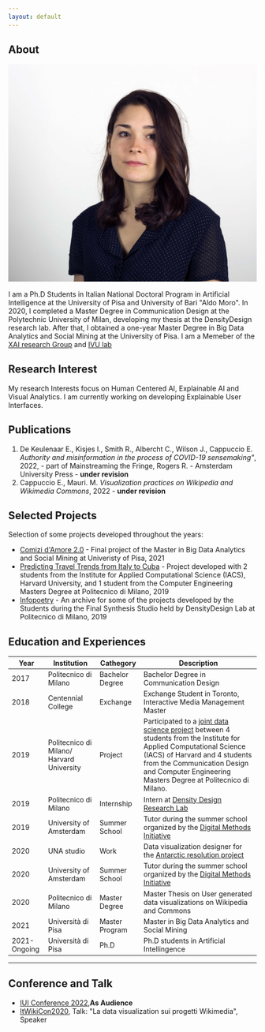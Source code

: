 ```yaml
---
layout: default
---
```


## About

<img class="profile-picture" src="foto_cv.jpeg">

I am a Ph.D Students in Italian National Doctoral Program in Artificial Intelligence at the University of Pisa and University of Bari "Aldo Moro".
In 2020, I completed a Master Degree in Communication Design at the Polytechnic University of Milan, developing my thesis at the DensityDesign research lab. After that, I obtained a one-year Master Degree in Big Data Analytics and Social Mining at the University of Pisa.
I am a Memeber of the [XAI research Group](https://xai-project.eu/) and [IVU lab](http://ivu.di.uniba.it/)


## Research Interest

My research Interests focus on Human Centered AI, Explainable AI and Visual Analytics. 
I am currently working on developing Explainable User Interfaces.

## Publications

1. De Keulenaar E., Kisjes I., Smith R., Albercht C., Wilson J., Cappuccio E. *Authority and misinformation in the process of COVID-19 sensemaking"*, 2022, - part of Mainstreaming the Fringe, Rogers R. - Amsterdam University Press - **under revision**
2. Cappuccio E., Mauri. M. *Visualization practices on Wikipedia and Wikimedia Commons*, 2022 - **under revision**

## Selected Projects

Selection of some projects developed throughout the years:

- [Comizi d'Amore 2.0](https://masterbigdata.it/sites/default/files/projects/2020-2021/comizi_amore/) - Final project of the Master in Big Data Analytics and Social Mining at Univeristy of Pisa, 2021
- [Predicting Travel Trends from Italy to Cuba](https://datashack2019.github.io/alpitour-datashack2019/) - Project developed with 2 students from the Institute for Applied Computational Science (IACS), Harvard University, and 1 student from the Computer Engineering Masters Degree at Politecnico di Milano, 2019
- [Infopoetry](https://infopoetry.densitydesign.org/) - An archive for some of the projects developed by the Students during the Final Synthesis Studio held by DensityDesign Lab at Politecnico di Milano, 2019

## Education and Experiences

Year | Institution | Cathegory | Description
-----|-------|--------|-------
2017 | Politecnico di Milano | Bachelor Degree | Bachelor Degree in Communication Design
2018 | Centennial College | Exchange | Exchange Student in Toronto, Interactive Media Management Master
2019 | Politecnico di Milano/ Harvard University| Project  | Participated to a [joint data science project](http://datashack.deib.polimi.it/) between 4 students from the Institute for Applied Computational Science (IACS) of Harvard and 4 students from the Communication Design and Computer Engineering Masters Degree at Politecnico di Milano.
2019 | Politecnico di Milano | Internship | Intern at [Density Design Research Lab](https://densitydesign.org/)
2019 | University of Amsterdam | Summer School | Tutor during the summer school organized by the [Digital Methods Initiative](https://wiki.digitalmethods.net/Dmi/SummerSchool2019)
2020 | UNA studio | Work | Data visualization designer for the [Antarctic resolution project](https://www.lars-mueller-publishers.com/antarctic-resolution)
2020 | University of Amsterdam | Summer School | Tutor during the summer school organized by the [Digital Methods Initiative](https://wiki.digitalmethods.net/Dmi/SummerSchool2020) 
2020 | Politecnico di Milano | Master Degree | Master Thesis on User generated data visualizations on Wikipedia and Commons
2021 | Università di Pisa | Master Program | Master in Big Data Analytics and Social Mining
2021-Ongoing | Università di Pisa | Ph.D | Ph.D students in Artificial Intellingence

---

## Conference and Talk

- [IUI Conference 2022](https://iui.acm.org/2022/),**As Audience**
- [ItWikiCon2020](https://2020.itwikicon.org/), Talk: "La data visualization sui progetti Wikimedia", Speaker
